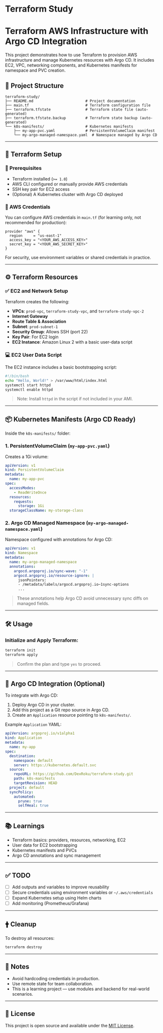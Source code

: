 # Terraform Study
# Terraform AWS Infrastructure with Argo CD Integration

This project demonstrates how to use Terraform to provision AWS infrastructure and manage Kubernetes resources with Argo CD. It includes EC2, VPC, networking components, and Kubernetes manifests for namespace and PVC creation.

## 📁 Project Structure

```
terraform-study/
├── README.md                        # Project documentation
├── main.tf                          # Terraform configuration file
├── terraform.tfstate                # Terraform state file (auto-generated)
├── terraform.tfstate.backup         # Terraform state backup (auto-generated)
└── k8s-manifests/                   # Kubernetes manifests
    ├── my-app-pvc.yaml              # PersistentVolumeClaim manifest
    └── my-argo-managed-namespace.yaml  # Namespace managed by Argo CD
```

---

## 🚀 Terraform Setup

### 🔧 Prerequisites

* Terraform installed (`>= 1.0`)
* AWS CLI configured or manually provide AWS credentials
* SSH key pair for EC2 access
* (Optional) A Kubernetes cluster with Argo CD deployed

### 🔐 AWS Credentials

You can configure AWS credentials in `main.tf` (for learning only, not recommended for production):

```hcl
provider "aws" {
  region     = "us-east-1"
  access_key = "<YOUR_AWS_ACCESS_KEY>"
  secret_key = "<YOUR_AWS_SECRET_KEY>"
}
```

For security, use environment variables or shared credentials in practice.

---

## ⚙️ Terraform Resources

### ✅ EC2 and Network Setup

Terraform creates the following:

* **VPCs**: `prod-vpc`, `terraform-study-vpc`, and `terraform-study-vpc-2`
* **Internet Gateway**
* **Route Table & Association**
* **Subnet**: `prod-subnet-1`
* **Security Group**: Allows SSH (port 22)
* **Key Pair**: For EC2 login
* **EC2 Instance**: Amazon Linux 2 with a basic user-data script

### 💻 EC2 User Data Script

The EC2 instance includes a basic bootstrapping script:

```bash
#!/bin/bash
echo "Hello, World!" > /var/www/html/index.html
systemctl start httpd
systemctl enable httpd
```

> Note: Install `httpd` in the script if not included in your AMI.

---

## 📦 Kubernetes Manifests (Argo CD Ready)

Inside the `k8s-manifests/` folder:

### 1. PersistentVolumeClaim (`my-app-pvc.yaml`)

Creates a 1Gi volume:

```yaml
apiVersion: v1
kind: PersistentVolumeClaim
metadata:
  name: my-app-pvc
spec:
  accessModes:
    - ReadWriteOnce
  resources:
    requests:
      storage: 1Gi
  storageClassName: my-storage-class
```

### 2. Argo CD Managed Namespace (`my-argo-managed-namespace.yaml`)

Namespace configured with annotations for Argo CD:

```yaml
apiVersion: v1
kind: Namespace
metadata:
  name: my-argo-managed-namespace
  annotations:
    argocd.argoproj.io/sync-wave: "-1"
    argocd.argoproj.io/resource-ignore: |
      jsonPointers:
      - /metadata/labels/argocd.argoproj.io~1sync-options
      ...
```

> These annotations help Argo CD avoid unnecessary sync diffs on managed fields.

---

## 🛠️ Usage

### Initialize and Apply Terraform:

```bash
terraform init
terraform apply
```

> Confirm the plan and type `yes` to proceed.

---

## 🎯 Argo CD Integration (Optional)

To integrate with Argo CD:

1. Deploy Argo CD in your cluster.
2. Add this project as a Git repo source in Argo CD.
3. Create an `Application` resource pointing to `k8s-manifests/`.

Example `Application` YAML:

```yaml
apiVersion: argoproj.io/v1alpha1
kind: Application
metadata:
  name: my-app
spec:
  destination:
    namespace: default
    server: https://kubernetes.default.svc
  source:
    repoURL: https://github.com/DexRoku/terraform-study.git
    path: k8s-manifests
    targetRevision: HEAD
  project: default
  syncPolicy:
    automated:
      prune: true
      selfHeal: true
```

---

## 📚 Learnings

* Terraform basics: providers, resources, networking, EC2
* User data for EC2 bootstrapping
* Kubernetes manifests and PVCs
* Argo CD annotations and sync management

---

## ✅ TODO

* [ ] Add outputs and variables to improve reusability
* [ ] Secure credentials using environment variables or `~/.aws/credentials`
* [ ] Expand Kubernetes setup using Helm charts
* [ ] Add monitoring (Prometheus/Grafana)

---

## 🛉️ Cleanup

To destroy all resources:

```bash
terraform destroy
```

---

## 📌 Notes

* Avoid hardcoding credentials in production.
* Use remote state for team collaboration.
* This is a learning project — use modules and backend for real-world scenarios.

---

## 📄 License

This project is open source and available under the [MIT License](LICENSE).
